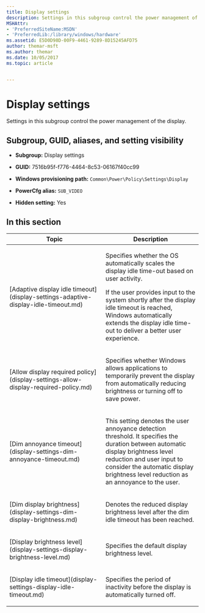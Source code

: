 ```yaml
---
title: Display settings
description: Settings in this subgroup control the power management of the display.
MSHAttr:
- 'PreferredSiteName:MSDN'
- 'PreferredLib:/library/windows/hardware'
ms.assetid: E5D0D98D-00F9-4461-9289-8D15245AFD75
author: themar-msft
ms.author: themar
ms.date: 10/05/2017
ms.topic: article


---
```


# Display settings


Settings in this subgroup control the power management of the display.

## <span id="Subgroup__GUID__aliases__and_setting_visibility"></span><span id="subgroup__guid__aliases__and_setting_visibility"></span><span id="SUBGROUP__GUID__ALIASES__AND_SETTING_VISIBILITY"></span>Subgroup, GUID, aliases, and setting visibility


-   **Subgroup:** Display settings

-   **GUID:** 7516b95f-f776-4464-8c53-06167f40cc99

-   **Windows provisioning path:** `Common\Power\Policy\Settings\Display`

-   **PowerCfg alias:** `SUB_VIDEO`

-   **Hidden setting:** Yes

## <span id="in_this_section"></span>In this section


<table>
<colgroup>
<col width="50%" />
<col width="50%" />
</colgroup>
<thead>
<tr class="header">
<th>Topic</th>
<th>Description</th>
</tr>
</thead>
<tbody>
<tr class="odd">
<td><p>[Adaptive display idle timeout](display-settings-adaptive-display-idle-timeout.md)</p></td>
<td><p>Specifies whether the OS automatically scales the display idle time-out based on user activity.</p>
<p>If the user provides input to the system shortly after the display idle timeout is reached, Windows automatically extends the display idle time-out to deliver a better user experience.</p></td>
</tr>
<tr class="even">
<td><p>[Allow display required policy](display-settings-allow-display-required-policy.md)</p></td>
<td><p>Specifies whether Windows allows applications to temporarily prevent the display from automatically reducing brightness or turning off to save power.</p></td>
</tr>
<tr class="odd">
<td><p>[Dim annoyance timeout](display-settings-dim-annoyance-timeout.md)</p></td>
<td><p>This setting denotes the user annoyance detection threshold. It specifies the duration between automatic display brightness level reduction and user input to consider the automatic display brightness level reduction as an annoyance to the user.</p></td>
</tr>
<tr class="even">
<td><p>[Dim display brightness](display-settings-dim-display-brightness.md)</p></td>
<td><p>Denotes the reduced display brightness level after the dim idle timeout has been reached.</p></td>
</tr>
<tr class="odd">
<td><p>[Display brightness level](display-settings-display-brightness-level.md)</p></td>
<td><p>Specifies the default display brightness level.</p></td>
</tr>
<tr class="even">
<td><p>[Display idle timeout](display-settings-display-idle-timeout.md)</p></td>
<td><p>Specifies the period of inactivity before the display is automatically turned off.</p></td>
</tr>
</tbody>
</table>
